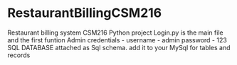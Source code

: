 # RestaurantBillingCSM216
Restaurant billing system CSM216 Python project 
Login.py is the main file and the first funtion
Admin credentials - username - admin
password - 123
SQL DATABASE attached as Sql schema. add it to your MySql for tables and records
